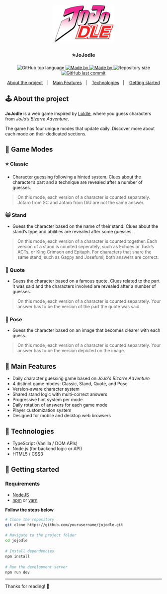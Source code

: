 <h1 align="center">
	<img alt="Logo" src="https://raw.githubusercontent.com/bino1432/Jojodle/a2f41883471f89313e47bb8f4ce61c8dceb4d181/jojodle/public/images/image/Logo.png" width="200px" />
</h1>

<h3 align="center">
⭐JoJodle
</h3>

<p align="center">
  <img alt="GitHub top language" src="https://img.shields.io/github/languages/top/bino1432/Jojodle">

  <a href="https://www.linkedin.com/in/bernardo-zapelini-a81201291/">
    <img alt="Made by" src="https://img.shields.io/badge/code%20by-bino1432-EC2790">
  </a>
  
  <a href="https://www.linkedin.com/in/guilherme-rafael-schneider-a88155249/">
    <img alt="Made by" src="https://img.shields.io/badge/design%20by-theguidev-73174F">
  </a>
  
  <img alt="Repository size" src="https://img.shields.io/github/repo-size/bino1432/Jojodle">
  
  <a href="https://github.com/bino1432/Jojodle/commits/main">
    <img alt="GitHub last commit" src="https://img.shields.io/github/last-commit/bino1432/Jojodle">
  </a>
</p>

<p align="center">
  <a href="#-about-the-project">About the project</a>&nbsp;&nbsp;&nbsp;|&nbsp;&nbsp;&nbsp;
  <a href="#-main-features">Main Features</a>&nbsp;&nbsp;&nbsp;|&nbsp;&nbsp;&nbsp;
  <a href="#-technologies">Technologies</a>&nbsp;&nbsp;&nbsp;|&nbsp;&nbsp;&nbsp;
  <a href="#-getting-started">Getting started</a>
</p>

## 🕹️ About the project
**JoJodle** is a web game inspired by <a id="about-the-project" href="https://loldle.net">Loldle</a>, where you guess characters from *JoJo’s Bizarre Adventure*.

The game has four unique modes that update daily. Discover more about each mode on their dedicated sections. 

## 🎯 Game Modes

### ⭐ Classic

- Character guessing following a hinted system. Clues about the character’s part and a technique are revealed after a number of guesses.

> On this mode, each version of a character is counted separately.
>Jotaro from SC and Jotaro from DiU are not the same answer.

### 😺 Stand

- Guess the character based on the name of their stand. Clues about the stand’s type and abilities are revealed after some guesses.

> On this mode, each version of a character is counted together. Each
> version of a stand is counted seperately, such as Echoes or Tusk’s
> ACTs, or King Crimson and Epitaph. For characters that share the same
> stand, such as Gappy and Josefumi, both answers are correct.

### 💬 Quote

- Guess the character based on a famous quote. Clues related to the part it was said and the characters involved are revealed after a number of guesses.

> On this mode, each version of a character is counted separately. Your
> answer has to be the version of the part the quote was said.

### 🤸 Pose

- Guess the character based on an image that becomes clearer with each guess.

> On this mode, each version of a character is counted separately. Your
> answer has to be the version depicted on the image.

## 🔨 Main Features

-   Daily character guessing game based on _JoJo's Bizarre Adventure_
-   4 distinct game modes: Classic, Stand, Quote, and Pose
-   Version-aware character system
-   Shared stand logic with multi-correct answers
-   Progressive hint system per mode
-   Daily rotation of answers for each game mode
-   Player customization system
-   Designed for mobile and desktop web browsers

## 🔧 Technologies

-   TypeScript (Vanilla / DOM APIs)
-   Node.js (for backend logic or API)
-   HTML5 / CSS3

## 🚀 Getting started

### Requirements

- <a href="https://nodejs.org/en/">NodeJS</a>
- <a href="https://www.npmjs.com/">npm</a> or  <a href="https://yarnpkg.com/">yarn</a>

**Follow the steps below**

```bash
# Clone the repository
git clone https://github.com/yourusername/jojodle.git

# Navigate to the project folder
cd jojodle

# Install dependencies
npm install

# Run the development server
npm run dev
```
---

Thanks for reading!  🤙
